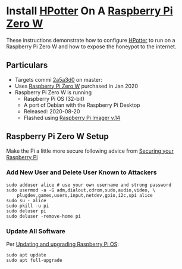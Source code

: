 # Install [HPotter](https://github.com/drsjb80/HPotter) On A [Raspberry Pi Zero W](https://www.raspberrypi.org/products/raspberry-pi-zero-w)

These instructions demonstrate how to configure [HPotter](https://github.com/drsjb80/HPotter) to run on a Raspberry Pi Zero W and how to expose the honeypot to the internet.

## Particulars
- Targets commi [2a5a3d0](https://github.com/drsjb80/HPotter/tree/2a5a3d014c33da3fb024febc46617d08d307fb60) on master: 
- Uses [Raspberry Pi Zero W](https://www.raspberrypi.org/products/raspberry-pi-zero-w) purchased in Jan 2020
- Raspberry Pi Zero W is running 
    - Raspberry Pi OS (32-bit)
    - A port of Debian with the Raspberry Pi Desktop 
    - Released: 2020-08-20
    - Flashed using [Raspberry Pi Imager v.14](https://www.raspberrypi.org/software/)

## Raspberry Pi Zero W Setup
Make the Pi a little more secure following advice from [Securing your Raspberry Pi](https://www.raspberrypi.org/documentation/configuration/security.md)

### Add New User and Delete User Known to Attackers
    sudo adduser alice # use your own username and strong password
    sudo usermod -a -G adm,dialout,cdrom,sudo,audio,video, \
        plugdev,games,users,input,netdev,gpio,i2c,spi alice
    sudo su - alice
    sudo pkill -u pi
    sudo deluser pi
    sudo deluser -remove-home pi

### Update All Software
Per [Updating and upgrading Raspberry Pi OS](https://www.raspberrypi.org/documentation/raspbian/updating.md):

    sudo apt update
    sudo apt full-upgrade